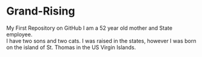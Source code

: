 # Grand-Rising
My First Repository on GitHub
I am a 52 year old mother and State employee.  
I have two sons and two cats. 
I was raised in the states, however I was born on the island of St. Thomas in the US Virgin Islands. 
